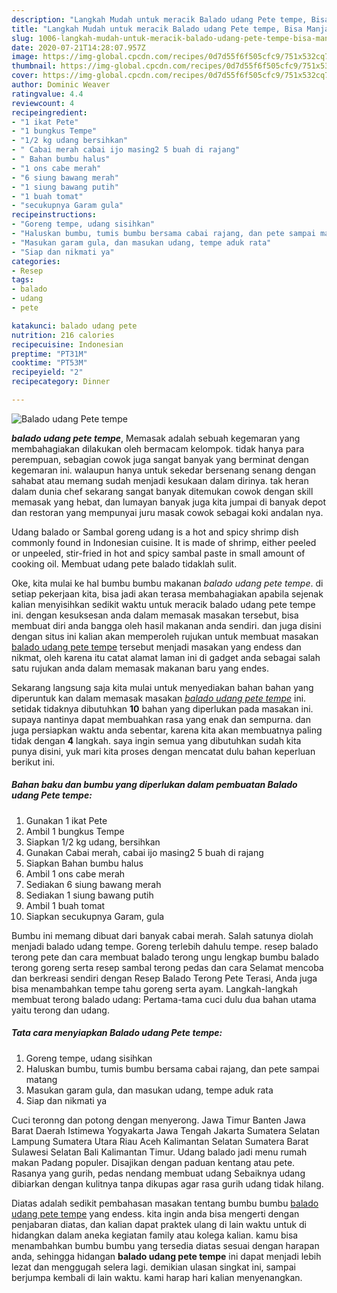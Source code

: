 ```yaml
---
description: "Langkah Mudah untuk meracik Balado udang Pete tempe, Bisa Manjain Lidah"
title: "Langkah Mudah untuk meracik Balado udang Pete tempe, Bisa Manjain Lidah"
slug: 1006-langkah-mudah-untuk-meracik-balado-udang-pete-tempe-bisa-manjain-lidah
date: 2020-07-21T14:28:07.957Z
image: https://img-global.cpcdn.com/recipes/0d7d55f6f505cfc9/751x532cq70/balado-udang-pete-tempe-foto-resep-utama.jpg
thumbnail: https://img-global.cpcdn.com/recipes/0d7d55f6f505cfc9/751x532cq70/balado-udang-pete-tempe-foto-resep-utama.jpg
cover: https://img-global.cpcdn.com/recipes/0d7d55f6f505cfc9/751x532cq70/balado-udang-pete-tempe-foto-resep-utama.jpg
author: Dominic Weaver
ratingvalue: 4.4
reviewcount: 4
recipeingredient:
- "1 ikat Pete"
- "1 bungkus Tempe"
- "1/2 kg udang bersihkan"
- " Cabai merah cabai ijo masing2 5 buah di rajang"
- " Bahan bumbu halus"
- "1 ons cabe merah"
- "6 siung bawang merah"
- "1 siung bawang putih"
- "1 buah tomat"
- "secukupnya Garam gula"
recipeinstructions:
- "Goreng tempe, udang sisihkan"
- "Haluskan bumbu, tumis bumbu bersama cabai rajang, dan pete sampai matang"
- "Masukan garam gula, dan masukan udang, tempe aduk rata"
- "Siap dan nikmati ya"
categories:
- Resep
tags:
- balado
- udang
- pete

katakunci: balado udang pete 
nutrition: 216 calories
recipecuisine: Indonesian
preptime: "PT31M"
cooktime: "PT53M"
recipeyield: "2"
recipecategory: Dinner

---
```



![Balado udang Pete tempe](https://img-global.cpcdn.com/recipes/0d7d55f6f505cfc9/751x532cq70/balado-udang-pete-tempe-foto-resep-utama.jpg)

<b><i>balado udang pete tempe</i></b>, Memasak adalah sebuah kegemaran yang membahagiakan dilakukan oleh bermacam kelompok. tidak hanya para perempuan, sebagian cowok juga sangat banyak yang berminat dengan kegemaran ini. walaupun hanya untuk sekedar bersenang senang dengan sahabat atau memang sudah menjadi kesukaan dalam dirinya. tak heran dalam dunia chef sekarang sangat banyak ditemukan cowok dengan skill memasak yang hebat, dan lumayan banyak juga kita jumpai di banyak depot dan restoran yang mempunyai juru masak cowok sebagai koki andalan nya.

Udang balado or Sambal goreng udang is a hot and spicy shrimp dish commonly found in Indonesian cuisine. It is made of shrimp, either peeled or unpeeled, stir-fried in hot and spicy sambal paste in small amount of cooking oil. Membuat udang pete balado tidaklah sulit.

Oke, kita mulai ke hal bumbu bumbu makanan <i>balado udang pete tempe</i>. di setiap pekerjaan kita, bisa jadi akan terasa membahagiakan apabila sejenak kalian menyisihkan sedikit waktu untuk meracik balado udang pete tempe ini. dengan kesuksesan anda dalam memasak masakan tersebut, bisa membuat diri anda bangga oleh hasil makanan anda sendiri. dan juga disini dengan situs ini kalian akan memperoleh rujukan untuk membuat masakan <u>balado udang pete tempe</u> tersebut menjadi masakan yang endess dan nikmat, oleh karena itu catat alamat laman ini di gadget anda sebagai salah satu rujukan anda dalam memasak makanan baru yang endes.


Sekarang langsung saja kita mulai untuk menyediakan bahan bahan yang diperuntuk kan dalam memasak masakan <u><i>balado udang pete tempe</i></u> ini. setidak tidaknya dibutuhkan <b>10</b> bahan yang diperlukan pada masakan ini. supaya nantinya dapat membuahkan rasa yang enak dan sempurna. dan juga persiapkan waktu anda sebentar, karena kita akan membuatnya paling tidak dengan <b>4</b> langkah. saya ingin semua yang dibutuhkan sudah kita punya disini, yuk mari kita proses dengan mencatat dulu bahan keperluan berikut ini.

<!--inarticleads1-->

##### Bahan baku dan bumbu yang diperlukan dalam pembuatan Balado udang Pete tempe:

1. Gunakan 1 ikat Pete
1. Ambil 1 bungkus Tempe
1. Siapkan 1/2 kg udang, bersihkan
1. Gunakan  Cabai merah, cabai ijo masing2 5 buah di rajang
1. Siapkan  Bahan bumbu halus
1. Ambil 1 ons cabe merah
1. Sediakan 6 siung bawang merah
1. Sediakan 1 siung bawang putih
1. Ambil 1 buah tomat
1. Siapkan secukupnya Garam, gula


Bumbu ini memang dibuat dari banyak cabai merah. Salah satunya diolah menjadi balado udang tempe. Goreng terlebih dahulu tempe. resep balado terong pete dan cara membuat balado terong ungu lengkap bumbu balado terong goreng serta resep sambal terong pedas dan cara Selamat mencoba dan berkreasi sendiri dengan Resep Balado Terong Pete Terasi, Anda juga bisa menambahkan tempe tahu goreng serta ayam. Langkah-langkah membuat terong balado udang: Pertama-tama cuci dulu dua bahan utama yaitu terong dan udang. 

<!--inarticleads2-->

##### Tata cara menyiapkan Balado udang Pete tempe:

1. Goreng tempe, udang sisihkan
1. Haluskan bumbu, tumis bumbu bersama cabai rajang, dan pete sampai matang
1. Masukan garam gula, dan masukan udang, tempe aduk rata
1. Siap dan nikmati ya


Cuci teronng dan potong dengan menyerong. Jawa Timur Banten Jawa Barat Daerah Istimewa Yogyakarta Jawa Tengah Jakarta Sumatera Selatan Lampung Sumatera Utara Riau Aceh Kalimantan Selatan Sumatera Barat Sulawesi Selatan Bali Kalimantan Timur. Udang balado jadi menu rumah makan Padang populer. Disajikan dengan paduan kentang atau pete. Rasanya yang gurih, pedas nendang membuat udang Sebaiknya udang dibiarkan dengan kulitnya tanpa dikupas agar rasa gurih udang tidak hilang. 

Diatas adalah sedikit pembahasan masakan tentang bumbu bumbu <u>balado udang pete tempe</u> yang endess. kita ingin anda bisa mengerti dengan penjabaran diatas, dan kalian dapat praktek ulang di lain waktu untuk di hidangkan dalam aneka kegiatan family atau kolega kalian. kamu bisa menambahkan bumbu bumbu yang tersedia diatas sesuai dengan harapan anda, sehingga hidangan <b>balado udang pete tempe</b> ini dapat menjadi lebih lezat dan menggugah selera lagi. demikian ulasan singkat ini, sampai berjumpa kembali di lain waktu. kami harap hari kalian menyenangkan.
